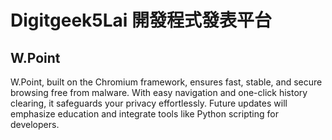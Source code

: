 # Digitgeek5Lai 開發程式發表平台
## W.Point
W.Point, built on the Chromium framework, ensures fast, stable, and secure browsing free from malware. With easy navigation and one-click history clearing, it safeguards your privacy effortlessly. Future updates will emphasize education and integrate tools like Python scripting for developers.
